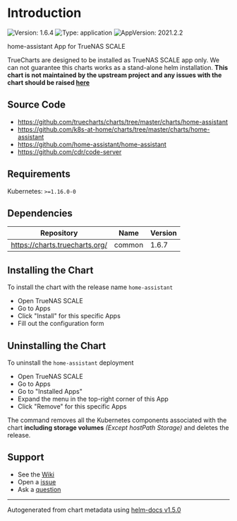 # Introduction

![Version: 1.6.4](https://img.shields.io/badge/Version-1.6.4-informational?style=flat-square) ![Type: application](https://img.shields.io/badge/Type-application-informational?style=flat-square) ![AppVersion: 2021.2.2](https://img.shields.io/badge/AppVersion-2021.2.2-informational?style=flat-square)

home-assistant App for TrueNAS SCALE

TrueCharts are designed to be installed as TrueNAS SCALE app only. We can not guarantee this charts works as a stand-alone helm installation.
**This chart is not maintained by the upstream project and any issues with the chart should be raised [here](https://github.com/truecharts/charts/issues/new/choose)**

## Source Code

* <https://github.com/truecharts/charts/tree/master/charts/home-assistant>
* <https://github.com/k8s-at-home/charts/tree/master/charts/home-assistant>
* <https://github.com/home-assistant/home-assistant>
* <https://github.com/cdr/code-server>

## Requirements

Kubernetes: `>=1.16.0-0`

## Dependencies

| Repository | Name | Version |
|------------|------|---------|
| https://charts.truecharts.org/ | common | 1.6.7 |

## Installing the Chart

To install the chart with the release name `home-assistant`

- Open TrueNAS SCALE
- Go to Apps
- Click "Install" for this specific Apps
- Fill out the configuration form

## Uninstalling the Chart

To uninstall the `home-assistant` deployment

- Open TrueNAS SCALE
- Go to Apps
- Go to "Installed Apps"
- Expand the menu in the top-right corner of this App
- Click "Remove" for this specific Apps

The command removes all the Kubernetes components associated with the chart **including storage volumes** _(Except hostPath Storage)_ and deletes the release.

## Support

- See the [Wiki](https://wiki.truecharts.org)
- Open a [issue](https://github.com/truecharts/charts/issues/new/choose)
- Ask a [question](https://github.com/truecharts/charts/discussions)

----------------------------------------------
Autogenerated from chart metadata using [helm-docs v1.5.0](https://github.com/norwoodj/helm-docs/releases/v1.5.0)
